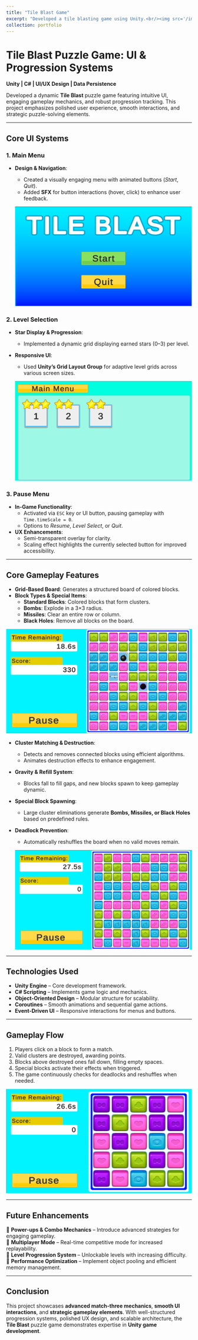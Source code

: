 ```yaml
---
title: "Tile Blast Game"
excerpt: "Developed a tile blasting game using Unity.<br/><img src='/images/Tile_Blast_1.png'>"
collection: portfolio
---
```


# **Tile Blast Puzzle Game: UI & Progression Systems**  
**Unity | C# | UI/UX Design | Data Persistence**  

Developed a dynamic **Tile Blast** puzzle game featuring intuitive UI, engaging gameplay mechanics, and robust progression tracking. This project emphasizes polished user experience, smooth interactions, and strategic puzzle-solving elements.

---

## **Core UI Systems**  

### **1. Main Menu**  
- **Design & Navigation**:  
  - Created a visually engaging menu with animated buttons (*Start*, *Quit*).  
  - Added **SFX** for button interactions (hover, click) to enhance user feedback.  

  ![Tile Blast Game Screenshot](/images/Tile_Blast_MainMenu.png)

### **2. Level Selection**    
- **Star Display & Progression**:  
  - Implemented a dynamic grid displaying earned stars (0–3) per level.  
- **Responsive UI**:  
  - Used **Unity’s Grid Layout Group** for adaptive level grids across various screen sizes.  

  ![Tile Blast Game Screenshot](/images/Tile_Blast_LevelSelection.png) 

### **3. Pause Menu**  
- **In-Game Functionality**:  
  - Activated via `ESC` key or UI button, pausing gameplay with `Time.timeScale = 0`.  
  - Options to *Resume*, *Level Select*, or *Quit*.  
- **UX Enhancements**:  
  - Semi-transparent overlay for clarity.  
  - Scaling effect highlights the currently selected button for improved accessibility.  

---

## **Core Gameplay Features**
- **Grid-Based Board**: Generates a structured board of colored blocks.  
- **Block Types & Special Items**:  
  - **Standard Blocks**: Colored blocks that form clusters.  
  - **Bombs**: Explode in a 3×3 radius.  
  - **Missiles**: Clear an entire row or column.  
  - **Black Holes**: Remove all blocks on the board.  

![Tile Blast Game Screenshot](/images/Tile_Blast_SpecialBlocks.png)

- **Cluster Matching & Destruction**:  
  - Detects and removes connected blocks using efficient algorithms.  
  - Animates destruction effects to enhance engagement.  
- **Gravity & Refill System**:  
  - Blocks fall to fill gaps, and new blocks spawn to keep gameplay dynamic.  
- **Special Block Spawning**:  
  - Large cluster eliminations generate **Bombs, Missiles, or Black Holes** based on predefined rules.  
- **Deadlock Prevention**:  
  - Automatically reshuffles the board when no valid moves remain.  

  ![Tile Blast Game Screenshot](/images/Tile_Blast_1.png)

---

## **Technologies Used**
- **Unity Engine** – Core development framework.  
- **C# Scripting** – Implements game logic and mechanics.  
- **Object-Oriented Design** – Modular structure for scalability.  
- **Coroutines** – Smooth animations and sequential game actions.  
- **Event-Driven UI** – Responsive interactions for menus and buttons.  

---

## **Gameplay Flow**
1. Players click on a block to form a match.  
2. Valid clusters are destroyed, awarding points.  
3. Blocks above destroyed ones fall down, filling empty spaces.  
4. Special blocks activate their effects when triggered.  
5. The game continuously checks for deadlocks and reshuffles when needed.  

![Tile Blast Game Screenshot](/images/Tile_Blast_2.png)

---

## **Future Enhancements**
🔹 **Power-ups & Combo Mechanics** – Introduce advanced strategies for engaging gameplay.  
🔹 **Multiplayer Mode** – Real-time competitive mode for increased replayability.  
🔹 **Level Progression System** – Unlockable levels with increasing difficulty.  
🔹 **Performance Optimization** – Implement object pooling and efficient memory management.  

---

## **Conclusion**
This project showcases **advanced match-three mechanics**, **smooth UI interactions**, and **strategic gameplay elements**. With well-structured progression systems, polished UX design, and scalable architecture, the **Tile Blast** puzzle game demonstrates expertise in **Unity game development**.  





